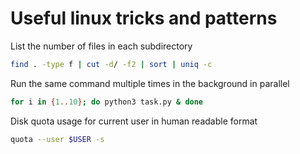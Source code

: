 # Useful linux tricks and patterns

List the number of files in each subdirectory
```bash
find . -type f | cut -d/ -f2 | sort | uniq -c
```

Run the same command multiple times in the background in parallel
```bash
for i in {1..10}; do python3 task.py & done
```

Disk quota usage for current user in human readable format
```bash
quota --user $USER -s
```

